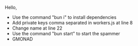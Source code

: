 Hello,
- Use the command "bun i" to install dependencies
- Add private keys comma separated in workers.js at line 8
- Change name at line 22
- Use the command "bun start" to start the spammer
- GMONAD
